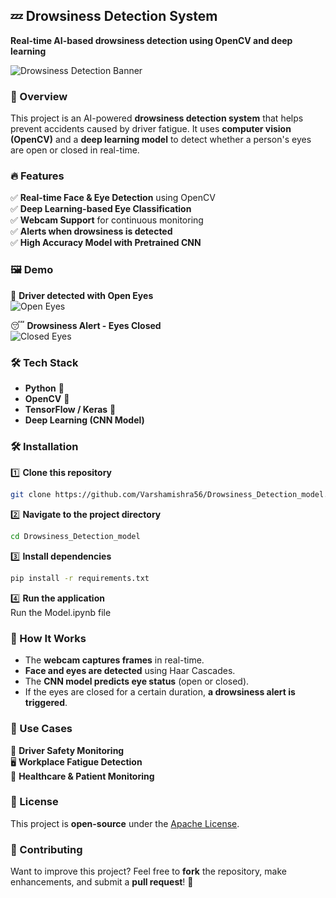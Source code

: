 ## 💤 Drowsiness Detection System  
**Real-time AI-based drowsiness detection using OpenCV and deep learning**  

![Drowsiness Detection Banner](https://via.placeholder.com/1200x400?text=Drowsiness+Detection+System)  

### 🚀 Overview  
This project is an AI-powered **drowsiness detection system** that helps prevent accidents caused by driver fatigue. It uses **computer vision (OpenCV)** and a **deep learning model** to detect whether a person's eyes are open or closed in real-time.  

### 🔥 Features  
✅ **Real-time Face & Eye Detection** using OpenCV  
✅ **Deep Learning-based Eye Classification**  
✅ **Webcam Support** for continuous monitoring  
✅ **Alerts when drowsiness is detected**  
✅ **High Accuracy Model with Pretrained CNN**  

### 🖼️ Demo  
🚗 **Driver detected with Open Eyes**  
![Open Eyes](https://via.placeholder.com/500x300?text=Open+Eyes)  

😴 **Drowsiness Alert - Eyes Closed**  
![Closed Eyes](https://via.placeholder.com/500x300?text=Closed+Eyes)  

### 🛠️ Tech Stack  
- **Python** 🐍  
- **OpenCV** 👀  
- **TensorFlow / Keras** 🧠  
- **Deep Learning (CNN Model)**  

### 🛠️ Installation  
1️⃣ **Clone this repository**  
```bash
git clone https://github.com/Varshamishra56/Drowsiness_Detection_model.git
```
2️⃣ **Navigate to the project directory**  
```bash
cd Drowsiness_Detection_model
```
3️⃣ **Install dependencies**  
```bash
pip install -r requirements.txt
```
4️⃣ **Run the application**  
Run the Model.ipynb file

### 📌 How It Works  
- The **webcam captures frames** in real-time.  
- **Face and eyes are detected** using Haar Cascades.  
- The **CNN model predicts eye status** (open or closed).  
- If the eyes are closed for a certain duration, **a drowsiness alert is triggered**.  

### 🎯 Use Cases  
🚗 **Driver Safety Monitoring**  
🖥️ **Workplace Fatigue Detection**  
🏥 **Healthcare & Patient Monitoring**  

### 📜 License  
This project is **open-source** under the [Apache License](LICENSE).  

### 🌟 Contributing  
Want to improve this project? Feel free to **fork** the repository, make enhancements, and submit a **pull request**! 🚀  

